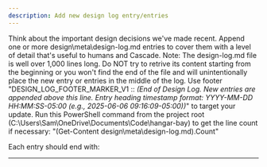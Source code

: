 ```yaml
---
description: Add new design log entry/entries
---
```


Think about the important design decisions we've made recent. Append one or more design\meta\design-log.md entries to cover them with a level of detail that's useful to humans and Cascade. Note: The design-log.md file is well over 1,000 lines long. Do NOT try to retrive its content starting from the beginning or you won't find the end of the file and will unintentionally place the new entry or entries in the middle of the log. Use footer "DESIGN_LOG_FOOTER_MARKER_V1 :: *(End of Design Log. New entries are appended above this line. Entry heading timestamp format: YYYY-MM-DD HH:MM:SS-05:00 (e.g., 2025-06-06 09:16:09-05:00))*" to target your update. Run this PowerShell command from the project root (C:\Users\Sam\OneDrive\Documents\Code\hangar-bay) to get the line count if necessary:
"(Get-Content design\meta\design-log.md).Count"

Each entry should end with:

---